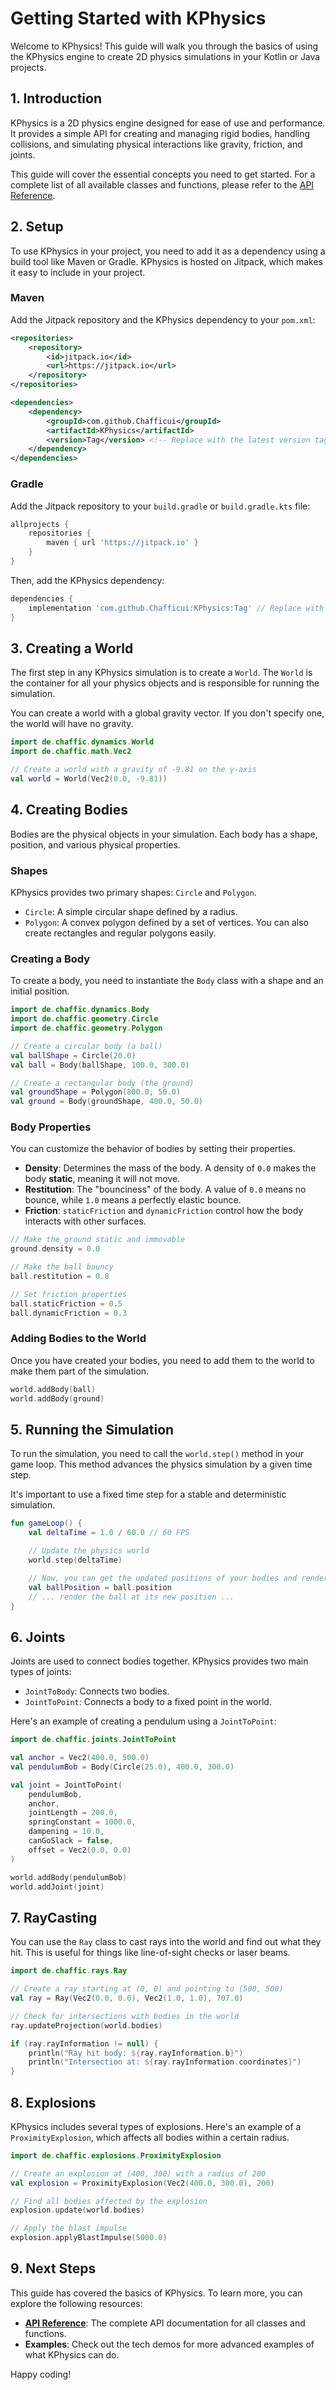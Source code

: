 # Getting Started with KPhysics

Welcome to KPhysics! This guide will walk you through the basics of using the KPhysics engine to create 2D physics simulations in your Kotlin or Java projects.

## 1. Introduction

KPhysics is a 2D physics engine designed for ease of use and performance. It provides a simple API for creating and managing rigid bodies, handling collisions, and simulating physical interactions like gravity, friction, and joints.

This guide will cover the essential concepts you need to get started. For a complete list of all available classes and functions, please refer to the [API Reference](index.html).

## 2. Setup

To use KPhysics in your project, you need to add it as a dependency using a build tool like Maven or Gradle. KPhysics is hosted on Jitpack, which makes it easy to include in your project.

### Maven

Add the Jitpack repository and the KPhysics dependency to your `pom.xml`:

```xml
<repositories>
    <repository>
        <id>jitpack.io</id>
        <url>https://jitpack.io</url>
    </repository>
</repositories>

<dependencies>
    <dependency>
        <groupId>com.github.Chafficui</groupId>
        <artifactId>KPhysics</artifactId>
        <version>Tag</version> <!-- Replace with the latest version tag -->
    </dependency>
</dependencies>
```

### Gradle

Add the Jitpack repository to your `build.gradle` or `build.gradle.kts` file:

```groovy
allprojects {
    repositories {
        maven { url 'https://jitpack.io' }
    }
}
```

Then, add the KPhysics dependency:

```groovy
dependencies {
    implementation 'com.github.Chafficui:KPhysics:Tag' // Replace with the latest version tag
}
```

## 3. Creating a World

The first step in any KPhysics simulation is to create a `World`. The `World` is the container for all your physics objects and is responsible for running the simulation.

You can create a world with a global gravity vector. If you don't specify one, the world will have no gravity.

```kotlin
import de.chaffic.dynamics.World
import de.chaffic.math.Vec2

// Create a world with a gravity of -9.81 on the y-axis
val world = World(Vec2(0.0, -9.81))
```

## 4. Creating Bodies

Bodies are the physical objects in your simulation. Each body has a shape, position, and various physical properties.

### Shapes

KPhysics provides two primary shapes: `Circle` and `Polygon`.

- `Circle`: A simple circular shape defined by a radius.
- `Polygon`: A convex polygon defined by a set of vertices. You can also create rectangles and regular polygons easily.

### Creating a Body

To create a body, you need to instantiate the `Body` class with a shape and an initial position.

```kotlin
import de.chaffic.dynamics.Body
import de.chaffic.geometry.Circle
import de.chaffic.geometry.Polygon

// Create a circular body (a ball)
val ballShape = Circle(20.0)
val ball = Body(ballShape, 100.0, 300.0)

// Create a rectangular body (the ground)
val groundShape = Polygon(800.0, 50.0)
val ground = Body(groundShape, 400.0, 50.0)
```

### Body Properties

You can customize the behavior of bodies by setting their properties.

- **Density**: Determines the mass of the body. A density of `0.0` makes the body **static**, meaning it will not move.
- **Restitution**: The "bounciness" of the body. A value of `0.0` means no bounce, while `1.0` means a perfectly elastic bounce.
- **Friction**: `staticFriction` and `dynamicFriction` control how the body interacts with other surfaces.

```kotlin
// Make the ground static and immovable
ground.density = 0.0

// Make the ball bouncy
ball.restitution = 0.8

// Set friction properties
ball.staticFriction = 0.5
ball.dynamicFriction = 0.3
```

### Adding Bodies to the World

Once you have created your bodies, you need to add them to the world to make them part of the simulation.

```kotlin
world.addBody(ball)
world.addBody(ground)
```

## 5. Running the Simulation

To run the simulation, you need to call the `world.step()` method in your game loop. This method advances the physics simulation by a given time step.

It's important to use a fixed time step for a stable and deterministic simulation.

```kotlin
fun gameLoop() {
    val deltaTime = 1.0 / 60.0 // 60 FPS

    // Update the physics world
    world.step(deltaTime)

    // Now, you can get the updated positions of your bodies and render them
    val ballPosition = ball.position
    // ... render the ball at its new position ...
}
```

## 6. Joints

Joints are used to connect bodies together. KPhysics provides two main types of joints:

- `JointToBody`: Connects two bodies.
- `JointToPoint`: Connects a body to a fixed point in the world.

Here's an example of creating a pendulum using a `JointToPoint`:

```kotlin
import de.chaffic.joints.JointToPoint

val anchor = Vec2(400.0, 500.0)
val pendulumBob = Body(Circle(25.0), 400.0, 300.0)

val joint = JointToPoint(
    pendulumBob,
    anchor,
    jointLength = 200.0,
    springConstant = 1000.0,
    dampening = 10.0,
    canGoSlack = false,
    offset = Vec2(0.0, 0.0)
)

world.addBody(pendulumBob)
world.addJoint(joint)
```

## 7. RayCasting

You can use the `Ray` class to cast rays into the world and find out what they hit. This is useful for things like line-of-sight checks or laser beams.

```kotlin
import de.chaffic.rays.Ray

// Create a ray starting at (0, 0) and pointing to (500, 500)
val ray = Ray(Vec2(0.0, 0.0), Vec2(1.0, 1.0), 707.0)

// Check for intersections with bodies in the world
ray.updateProjection(world.bodies)

if (ray.rayInformation != null) {
    println("Ray hit body: ${ray.rayInformation.b}")
    println("Intersection at: ${ray.rayInformation.coordinates}")
}
```

## 8. Explosions

KPhysics includes several types of explosions. Here's an example of a `ProximityExplosion`, which affects all bodies within a certain radius.

```kotlin
import de.chaffic.explosions.ProximityExplosion

// Create an explosion at (400, 300) with a radius of 200
val explosion = ProximityExplosion(Vec2(400.0, 300.0), 200)

// Find all bodies affected by the explosion
explosion.update(world.bodies)

// Apply the blast impulse
explosion.applyBlastImpulse(5000.0)
```

## 9. Next Steps

This guide has covered the basics of KPhysics. To learn more, you can explore the following resources:

- **[API Reference](index.html)**: The complete API documentation for all classes and functions.
- **Examples**: Check out the tech demos for more advanced examples of what KPhysics can do.

Happy coding!
